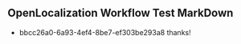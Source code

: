 ## OpenLocalization Workflow Test MarkDown
* bbcc26a0-6a93-4ef4-8be7-ef303be293a8 thanks!

<!--HONumber=Jul16_HO5-->


